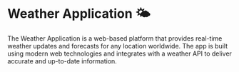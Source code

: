 # Weather Application 🌤️
The Weather Application is a web-based platform that provides real-time weather updates and forecasts for any location worldwide. The app is built using modern web technologies and integrates with a weather API to deliver accurate and up-to-date information.

